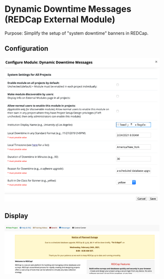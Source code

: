 # Dynamic Downtime Messages (REDCap External Module)
Purpose: Simplify the setup of "system downtime" banners in REDCap.

## Configuration
![configuration](/img/start.png?raw=true "Config")

## Display
![configuration](/img/finish.png?raw=true "Display")
